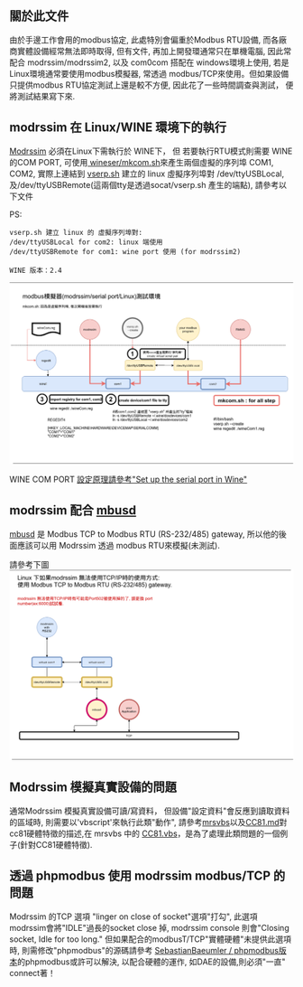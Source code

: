 ## 關於此文件

由於手邊工作會用的modbus協定, 此處特別會偏重於Modbus RTU設備, 而各廠商實體設備經常無法即時取得, 但有文件, 再加上開發環通常只在單機電腦, 因此常配合 modrssim/modrssim2, 以及 com0com 搭配在 windows環境上使用, 若是Linux環境通常要使用modbus模擬器, 常透過 modbus/TCP來使用。但如果設備只提供modbus RTU協定測試上還是較不方便, 因此花了一些時間調查與測試， 便將測試結果寫下來.

## modrssim 在 Linux/WINE 環境下的執行

<a href="https://sourceforge.net/projects/modrssim2/">Modrssim</a> 必須在Linux下需執行於 WINE下， 但 若要執行RTU模式則需要 WINE的COM PORT, 可使用<a href="https://github.com/esmi/wineser"> wineser/mkcom.sh</a>來產生兩個虛擬的序列埠 COM1, COM2, 實際上連結到 <a href="https://github.com/esmi/wineser/blob/master/vserp.sh">vserp.sh</a> 建立的 linux 虛擬序列埠對 /dev/ttyUSBLocal, 及/dev/ttyUSBRemote(這兩個tty是透過socat/vserp.sh 產生的端點), 請參考以下文件

PS:
```
vserp.sh 建立 linux 的 虛擬序列埠對:
/dev/ttyUSBLocal for com2: linux 端使用
/dev/ttyUSBRemote for com1: wine port 使用 (for modrssim2)

WINE 版本：2.4
```
<img src="image/modbus_modrssim_serial_port_linux.png">

WINE COM PORT <a href="https://www.onetransistor.eu/2015/12/wine-serial-port-linux.html">設定原理請參考"Set up the serial port in Wine"</a>

## modrssim 配合 <a href="https://github.com/3cky/mbusd">mbusd</a>

<a href="https://github.com/3cky/mbusd">mbusd</a> 是 Modbus TCP to Modbus RTU (RS-232/485) gateway, 所以他的後面應該可以用 Modrssim 透過 modbus RTU來模擬(未測試).

請參考下圖
<img src="image/modbus_mbusd_modrssim.png">

## Modrssim 模擬真實設備的問題

通常Modrssim 模擬真實設備可讀/寫資料， 但設備"設定資料"會反應到讀取資料的區域時, 則需要以'vbscript'來執行此類"動作", 請參考<a href="https://github.com/esmi/mrsvbs">mrsvbs</a>以及<a href="https://github.com/esmi/docs/blob/master/CC81.md">CC81.md</a>對cc81硬體特徵的描述,在 mrsvbs 中的 <a href="https://github.com/esmi/mrsvbs/blob/master/CC81.vbs">CC81.vbs</a>，是為了處理此類問題的一個例子(針對CC81硬體特徵).

## 透過 phpmodbus 使用 modrssim modbus/TCP 的問題

Modrssim 的TCP 選項 "linger on close of socket"選項"打勾", 此選項modrssim會將"IDLE"過長的socket close 掉, modrssim console 則會"Closing socket, Idle for too long."
但如果配合的modbusT/TCP"實體硬體"未提供此選項時, 則需修改"phpmodbus"的源碼請參考
<a href="https://github.com/SebastianBaeumler/phpmodbus">SebastianBaeumler
/
phpmodbus版本</a>的phpmodbus或許可以解決, 以配合硬體的運作, 如DAE的設備,則必須"一直" connect著！
